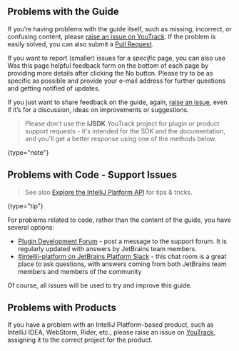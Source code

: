 [//]: # (title: Getting Help)

<!-- Copyright 2000-2021 JetBrains s.r.o. and other contributors. Use of this source code is governed by the Apache 2.0 license that can be found in the LICENSE file. -->

## Problems with the Guide

If you’re having problems with the guide itself, such as missing, incorrect, or confusing content, please [raise an issue on YouTrack](https://youtrack.jetbrains.com/newIssue?project=IJSDK&clearDraft=true&c=).
If the problem is easily solved, you can also submit a [Pull Request](intellij-sdk-docs-original_CONTRIBUTING.md).
                                              
If you want to report (smaller) issues for a _specific_ page, you can also use <control>Was this page helpful</control> feedback form on the bottom of each page by providing more details after clicking the <control>No</control> button. Please try to be as specific as possible and provide your e-mail address for further questions and getting notified of updates.

If you just want to share feedback on the guide, again, [raise an issue](https://youtrack.jetbrains.com/newIssue?project=IJSDK&clearDraft=true&c=), even if it’s for a discussion, ideas on improvements or suggestions.

 > Please don't use the **IJSDK** YouTrack project for plugin or product support requests - it's intended for the SDK and the documentation, and you'll get a better response using one of the methods below.
 >
 {type="note"}

## Problems with Code - Support Issues
                                                                      
 > See also [Explore the IntelliJ Platform API](explore_api.md) for tips & tricks.
 > 
 {type="tip"}

For problems related to code, rather than the content of the guide, you have several options:

* [Plugin Development Forum](https://intellij-support.jetbrains.com/hc/en-us/community/topics/200366979-IntelliJ-IDEA-Open-API-and-Plugin-Development) - post a message to the support forum.
  It is regularly updated with answers by JetBrains team members.
* [#intellij-platform on JetBrains Platform Slack](https://plugins.jetbrains.com/slack/) - this chat room is a great place to ask questions, with answers coming from both JetBrains team members and members of the community

Of course, all issues will be used to try and improve this guide.

## Problems with Products

If you have a problem with an IntelliJ Platform-based product, such as IntelliJ IDEA, WebStorm, Rider, etc., please raise an issue on [YouTrack](https://youtrack.jetbrains.com), assigning it to the correct project for the product.